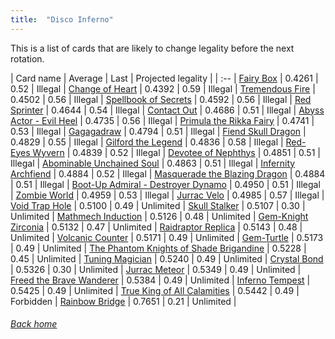 ```yaml
---
title:  "Disco Inferno"
---
```


This is a list of cards that are likely to change legality before the next rotation.

| Card name | Average | Last | Projected legality |
| :-- |
[Fairy Box](https://db.ygoprodeck.com/card/?search=Fairy%20Box) | 0.4261 | 0.52 | Illegal |
[Change of Heart](https://db.ygoprodeck.com/card/?search=Change%20of%20Heart) | 0.4392 | 0.59 | Illegal |
[Tremendous Fire](https://db.ygoprodeck.com/card/?search=Tremendous%20Fire) | 0.4502 | 0.56 | Illegal |
[Spellbook of Secrets](https://db.ygoprodeck.com/card/?search=Spellbook%20of%20Secrets) | 0.4592 | 0.56 | Illegal |
[Red Sprinter](https://db.ygoprodeck.com/card/?search=Red%20Sprinter) | 0.4644 | 0.54 | Illegal |
[Contact Out](https://db.ygoprodeck.com/card/?search=Contact%20Out) | 0.4686 | 0.51 | Illegal |
[Abyss Actor - Evil Heel](https://db.ygoprodeck.com/card/?search=Abyss%20Actor%20-%20Evil%20Heel) | 0.4735 | 0.56 | Illegal |
[Primula the Rikka Fairy](https://db.ygoprodeck.com/card/?search=Primula%20the%20Rikka%20Fairy) | 0.4741 | 0.53 | Illegal |
[Gagagadraw](https://db.ygoprodeck.com/card/?search=Gagagadraw) | 0.4794 | 0.51 | Illegal |
[Fiend Skull Dragon](https://db.ygoprodeck.com/card/?search=Fiend%20Skull%20Dragon) | 0.4829 | 0.55 | Illegal |
[Gilford the Legend](https://db.ygoprodeck.com/card/?search=Gilford%20the%20Legend) | 0.4836 | 0.58 | Illegal |
[Red-Eyes Wyvern](https://db.ygoprodeck.com/card/?search=Red-Eyes%20Wyvern) | 0.4839 | 0.52 | Illegal |
[Devotee of Nephthys](https://db.ygoprodeck.com/card/?search=Devotee%20of%20Nephthys) | 0.4851 | 0.51 | Illegal |
[Abominable Unchained Soul](https://db.ygoprodeck.com/card/?search=Abominable%20Unchained%20Soul) | 0.4863 | 0.51 | Illegal |
[Infernity Archfiend](https://db.ygoprodeck.com/card/?search=Infernity%20Archfiend) | 0.4884 | 0.52 | Illegal |
[Masquerade the Blazing Dragon](https://db.ygoprodeck.com/card/?search=Masquerade%20the%20Blazing%20Dragon) | 0.4884 | 0.51 | Illegal |
[Boot-Up Admiral - Destroyer Dynamo](https://db.ygoprodeck.com/card/?search=Boot-Up%20Admiral%20-%20Destroyer%20Dynamo) | 0.4950 | 0.51 | Illegal |
[Zombie World](https://db.ygoprodeck.com/card/?search=Zombie%20World) | 0.4959 | 0.53 | Illegal |
[Jurrac Velo](https://db.ygoprodeck.com/card/?search=Jurrac%20Velo) | 0.4985 | 0.57 | Illegal |
[Void Trap Hole](https://db.ygoprodeck.com/card/?search=Void%20Trap%20Hole) | 0.5100 | 0.49 | Unlimited |
[Skull Stalker](https://db.ygoprodeck.com/card/?search=Skull%20Stalker) | 0.5107 | 0.30 | Unlimited |
[Mathmech Induction](https://db.ygoprodeck.com/card/?search=Mathmech%20Induction) | 0.5126 | 0.48 | Unlimited |
[Gem-Knight Zirconia](https://db.ygoprodeck.com/card/?search=Gem-Knight%20Zirconia) | 0.5132 | 0.47 | Unlimited |
[Raidraptor Replica](https://db.ygoprodeck.com/card/?search=Raidraptor%20Replica) | 0.5143 | 0.48 | Unlimited |
[Volcanic Counter](https://db.ygoprodeck.com/card/?search=Volcanic%20Counter) | 0.5171 | 0.49 | Unlimited |
[Gem-Turtle](https://db.ygoprodeck.com/card/?search=Gem-Turtle) | 0.5173 | 0.49 | Unlimited |
[The Phantom Knights of Shade Brigandine](https://db.ygoprodeck.com/card/?search=The%20Phantom%20Knights%20of%20Shade%20Brigandine) | 0.5228 | 0.45 | Unlimited |
[Tuning Magician](https://db.ygoprodeck.com/card/?search=Tuning%20Magician) | 0.5240 | 0.49 | Unlimited |
[Crystal Bond](https://db.ygoprodeck.com/card/?search=Crystal%20Bond) | 0.5326 | 0.30 | Unlimited |
[Jurrac Meteor](https://db.ygoprodeck.com/card/?search=Jurrac%20Meteor) | 0.5349 | 0.49 | Unlimited |
[Freed the Brave Wanderer](https://db.ygoprodeck.com/card/?search=Freed%20the%20Brave%20Wanderer) | 0.5384 | 0.49 | Unlimited |
[Inferno Tempest](https://db.ygoprodeck.com/card/?search=Inferno%20Tempest) | 0.5425 | 0.49 | Unlimited |
[True King of All Calamities](https://db.ygoprodeck.com/card/?search=True%20King%20of%20All%20Calamities) | 0.5442 | 0.49 | Forbidden |
[Rainbow Bridge](https://db.ygoprodeck.com/card/?search=Rainbow%20Bridge) | 0.7651 | 0.21 | Unlimited |

###### [Back home](index)
